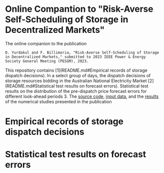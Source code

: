 # Online Compantion to "Risk-Averse Self-Scheduling of Storage in Decentralized Markets" 
The online companion to the publication
```
O. Yurdakul and F. Billimoria, "Risk-Averse Self-Scheduling of Storage in Decentralized Markets," submitted to 2023 IEEE Power & Energy Society General Meeting (PESGM), 2023.
```

This repository contains
[1](README.md#Empirical records of storage dispatch decisions). In a select group of days, the dispatch decisions of storage resources bidding in the Australian National Electricity Market 
[2](README.md#Statistical test results on forecast errors). Statistical test results on the distribution of the pre-dispatch price forecast errors for different look-ahead periods
3. The [source code](/model), [input data](/input_files), and the [results](/solution_files) of the numerical studies presented in the publication

# Empirical records of storage dispatch decisions

# Statistical test results on forecast errors


